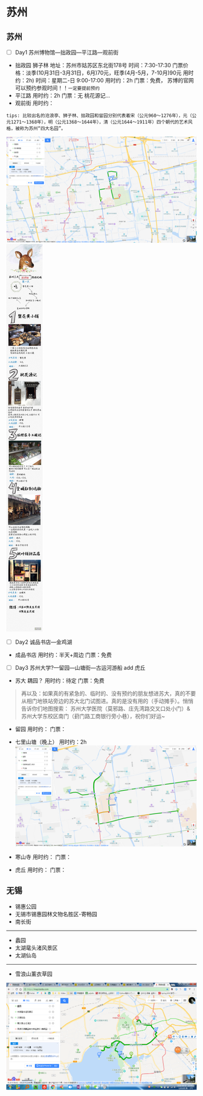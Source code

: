 # 苏州

## 苏州

- [ ] Day1 苏州博物馆—拙政园—平江路—观前街
* 拙政园 狮子林
地址：苏州市姑苏区东北街178号
时间：7:30-17:30
门票价格：淡季(10月31日-3月31日，6月)70元，旺季(4月-5月，7-10月)90元
用时约：2h)
时间：星期二-日 9:00-17:00
用时约：2h
门票：免费， 苏博的官网可以预约参观时间！！`一定要提前预约`
* 平江路
用时约：2h
门票：无
桃花源记...
* 观前街
用时约：

``` text
tips: 比较出名的沧浪亭、狮子林、拙政园和留园分别代表着宋（公元960～1276年），元（公元1271～1368年），明（公元1368～1644年），清（公元1644～1911年）四个朝代的艺术风格，被称为苏州“四大名园”。
```

![第一天](./images/day1.png)
![image](./images/image.jpg)




- [ ] Day2 诚品书店—金鸡湖
* 成品书店
用时约：半天+周边
门票：免费


- [ ] Day3 苏州大学?—留园—山塘街—古运河游船 add  虎丘
* 苏大  耦园？
用时约：待定
门票：免费
> 再以及：如果真的有紧急的、临时的、没有预约的朋友想进苏大，真的不要从相门地铁站旁边的苏大北门试图进。真的是没有用的（手动摊手）。悄悄告诉你们地图搜索： 苏州大学医院（莫邪路、庄先湾路交叉口处小门）& 苏州大学东校区南门（葑门路工商银行旁小巷），祝你们好运~
* 留园
用时约：
门票：
* 七里山塘（晚上）
用时约：2h
![day2](images/day2.png)

* 寒山寺
用时约：
门票：

* 虎丘
用时约：
门票：




## 无锡

* 锡惠公园
* 无锡市锡惠园林文物名胜区-寄畅园
* 南长街
---



* 蠡园 
* 太湖鼋头渚风景区
* 太湖仙岛
---
* 雪浪山薰衣草园

![无锡](./images/wuxi.png)




